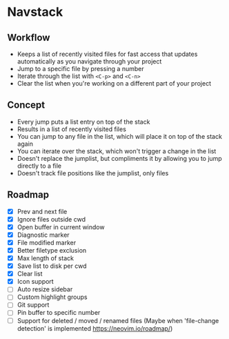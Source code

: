 # Navstack

## Workflow
- Keeps a list of recently visited files for fast access that updates automatically as you navigate through your project
- Jump to a specific file by pressing a number
- Iterate through the list with `<C-p>` and `<C-n>`
- Clear the list when you're working on a different part of your project

## Concept
- Every jump puts a list entry on top of the stack
- Results in a list of recently visited files
- You can jump to any file in the list, which will place it on top of the stack again
- You can iterate over the stack, which won't trigger a change in the list
- Doesn't replace the jumplist, but compliments it by allowing you to jump directly to a file
- Doesn't track file positions like the jumplist, only files

## Roadmap
- [x] Prev and next file
- [x] Ignore files outside cwd
- [x] Open buffer in current window
- [x] Diagnostic marker
- [x] File modified marker
- [x] Better filetype exclusion
- [x] Max length of stack
- [x] Save list to disk per cwd
- [x] Clear list
- [x] Icon support
- [ ] Auto resize sidebar
- [ ] Custom highlight groups
- [ ] Git support
- [ ] Pin buffer to specific number
- [ ] Support for deleted / moved / renamed files (Maybe when 'file-change detection' is implemented https://neovim.io/roadmap/)
